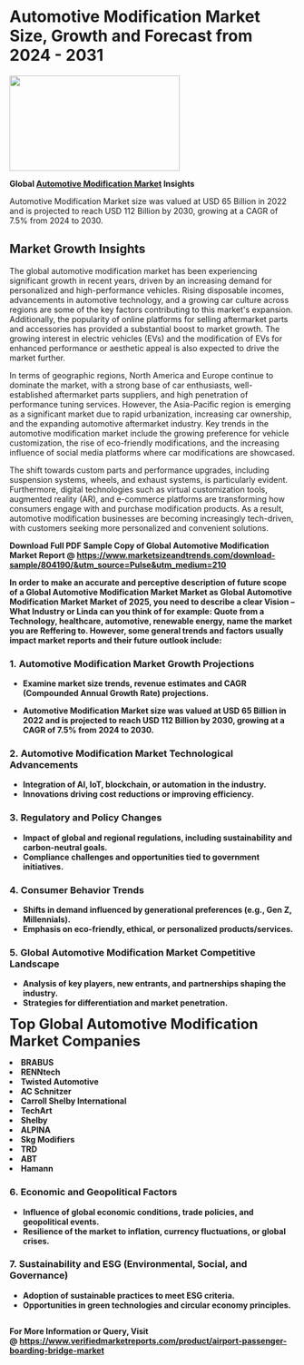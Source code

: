 <H1>Automotive Modification Market Size, Growth and Forecast from 2024 - 2031</H1><img class="aligncenter size-medium wp-image-584254" src="https://thirdeyenews.in/wp-content/uploads/2024/09/Global-Market-Research-300x168.jpeg" alt="" width="300" height="168" /><p><strong>Global&nbsp;<a href="https://www.marketsizeandtrends.com/download-sample/804190/&amp;utm_source=Pulse&amp;utm_medium=210">Automotive Modification Market</a> Insights</strong></p><p>Automotive Modification Market size was valued at USD 65 Billion in 2022 and is projected to reach USD 112 Billion by 2030, growing at a CAGR of 7.5% from 2024 to 2030.</p><p><h2>Market Growth Insights</h2> <p>The global automotive modification market has been experiencing significant growth in recent years, driven by an increasing demand for personalized and high-performance vehicles. Rising disposable incomes, advancements in automotive technology, and a growing car culture across regions are some of the key factors contributing to this market's expansion. Additionally, the popularity of online platforms for selling aftermarket parts and accessories has provided a substantial boost to market growth. The growing interest in electric vehicles (EVs) and the modification of EVs for enhanced performance or aesthetic appeal is also expected to drive the market further.</p> <p><strong></strong></p> <p>In terms of geographic regions, North America and Europe continue to dominate the market, with a strong base of car enthusiasts, well-established aftermarket parts suppliers, and high penetration of performance tuning services. However, the Asia-Pacific region is emerging as a significant market due to rapid urbanization, increasing car ownership, and the expanding automotive aftermarket industry. Key trends in the automotive modification market include the growing preference for vehicle customization, the rise of eco-friendly modifications, and the increasing influence of social media platforms where car modifications are showcased.</p> <p>The shift towards custom parts and performance upgrades, including suspension systems, wheels, and exhaust systems, is particularly evident. Furthermore, digital technologies such as virtual customization tools, augmented reality (AR), and e-commerce platforms are transforming how consumers engage with and purchase modification products. As a result, automotive modification businesses are becoming increasingly tech-driven, with customers seeking more personalized and convenient solutions.</p> <p><strong></p><p><span class=""><strong>Download Full PDF Sample Copy of Global Automotive Modification Market Report</strong> @ <a href="https://www.marketsizeandtrends.com/download-sample/804190/&amp;utm_source=Pulse&amp;utm_medium=210" target="_blank">https://www.marketsizeandtrends.com/download-sample/804190/&amp;utm_source=Pulse&amp;utm_medium=210</a></span></p><p>In order to make an accurate and perceptive description of future scope of a Global&nbsp;Automotive Modification Market Market as Global&nbsp;Automotive Modification Market Market of 2025, you need to describe a clear Vision &ndash; What Industry or Linda can you think of for example: Quote from a Technology, healthcare, automotive, renewable energy, name the market you are Reffering to. However, some general trends and factors usually impact market reports and their future outlook include:</p><h3>1.&nbsp;<strong>Automotive Modification Market Growth Projections</strong></h3><ul><li>Examine market size trends, revenue estimates and CAGR (Compounded Annual Growth Rate) projections.</li><li><p>Automotive Modification Market size was valued at USD 65 Billion in 2022 and is projected to reach USD 112 Billion by 2030, growing at a CAGR of 7.5% from 2024 to 2030.</p></li></ul><h3>2.&nbsp;<strong>Automotive Modification Market Technological Advancements</strong></h3><ul><li>Integration of AI, IoT, blockchain, or automation in the industry.</li><li>Innovations driving cost reductions or improving efficiency.</li></ul><h3>3.&nbsp;<strong>Regulatory and Policy Changes</strong></h3><ul><li>Impact of global and regional regulations, including sustainability and carbon-neutral goals.</li><li>Compliance challenges and opportunities tied to government initiatives.</li></ul><h3>4.&nbsp;<strong>Consumer Behavior Trends</strong></h3><ul><li>Shifts in demand influenced by generational preferences (e.g., Gen Z, Millennials).</li><li>Emphasis on eco-friendly, ethical, or personalized products/services.</li></ul><h3>5.&nbsp;<strong>Global Automotive Modification Market Competitive Landscape</strong></h3><ul><li>Analysis of key players, new entrants, and partnerships shaping the industry.</li><li>Strategies for differentiation and market penetration.</li></ul><p data-pm-slice="1 1 []"><span style="color: inherit; font-family: inherit; font-size: 25px;">Top Global Automotive Modification Market Companies</span></p><div class="" data-test-id=""><p><li>BRABUS</li><li> RENNtech</li><li> Twisted Automotive</li><li> AC Schnitzer</li><li> Carroll Shelby International</li><li> TechArt</li><li> Shelby</li><li> ALPINA</li><li> Skg Modifiers</li><li> TRD</li><li> ABT</li><li> Hamann</li></p></div><h3>6.&nbsp;<strong>Economic and Geopolitical Factors</strong></h3><ul><li>Influence of global economic conditions, trade policies, and geopolitical events.</li><li>Resilience of the market to inflation, currency fluctuations, or global crises.</li></ul><h3>7.&nbsp;<strong>Sustainability and ESG (Environmental, Social, and Governance)</strong></h3><ul><li>Adoption of sustainable practices to meet ESG criteria.</li><li>Opportunities in green technologies and circular economy principles.</li></ul><h2><strong style="font-size: 14px;">For More Information or Query, Visit @&nbsp;</strong><a style="background-color: #ffffff; font-size: 14px;" href="https://www.marketsizeandtrends.com/report/automotive-modification-market/" target="_blank">https://www.verifiedmarketreports.com/product/airport-passenger-boarding-bridge-market</a></h2>
